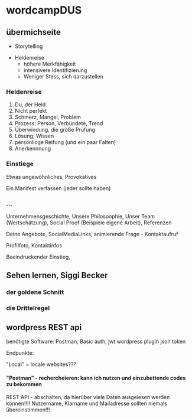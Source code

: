 # wordcampDUS

## übermichseite

* Storytelling
+ Heldenreise
  * höhere Merkfähigkeit
  * intensivere Identifizierung
  * Weniger Stess, sich darzustellen
  
### Heldenreise

1. Du, der Held
2. Nicht perfekt
3. Schmerz, Mangel, Problem
4. Prozess: Person, Verbündete, Trend
5. Überwindung, die große Prüfung
6. Lösung, Wissen
7. persönlicge Reifung (und ein paar Falten)
8. Anerkennnung

### Einstiege

Etwas ungewöhnliches, Provokatives

Ein Manifest verfassen (jeder sollte haben)

### ...

Unternehmensgeschichte, Unsere Philosoophie, Unser Team (Wertschätzung), Social Proof (Beispiele eigene Arbeit), Referenzen

Deine Angebote, SocialMediaLinks, animierende Frage - Kontaktaufruf

Profilfoto, Kontaktinfos

Beeindruckender Einstieg, 

## Sehen lernen, Siggi Becker

### der goldene Schnitt

### die Drittelregel

## wordpress REST api

benötigte Software: Postman, Basic auth, jwt wordpress plugin json token

Endpunkte: 

"Local" = locale websites???

#### "Postman" - rechercheieren: kann ich nutzen und einzubettende codes zu bekommen

REST API - abschalten, da hierüber viele Daten ausgelesen werden können!!!! Nutzername, Klarname und Mailadresse sollten niemals übereinstimmen!!!


